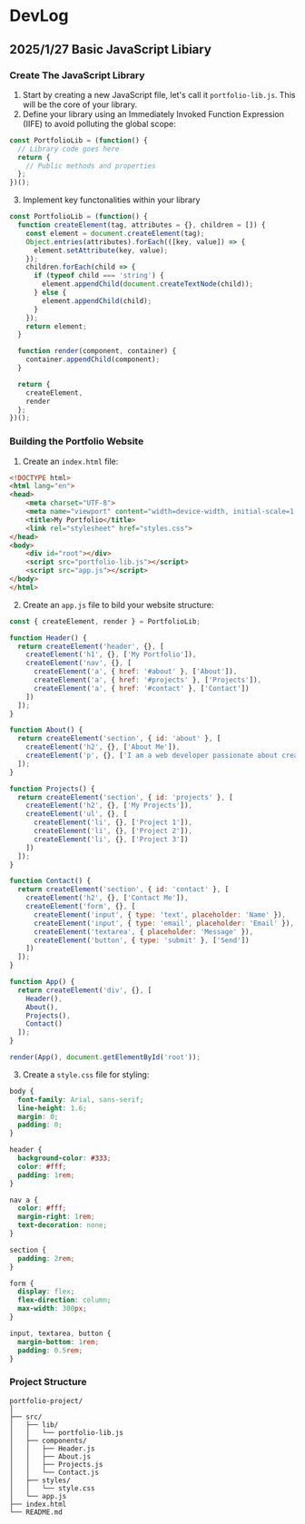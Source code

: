 # DevLog

## 2025/1/27 Basic JavaScript Libiary

### Create The JavaScript Library
1. Start by creating a new JavaScript file, let's call it `portfolio-lib.js`. This will be the core of your library.
2. Define your library using an Immediately Invoked Function Expression (IIFE) to avoid polluting the global scope:

```javascript
const PortfolioLib = (function() {
  // Library code goes here
  return {
    // Public methods and properties
  };
})();
```

3. Implement key functonalities within your library
```javascript
const PortfolioLib = (function() {
  function createElement(tag, attributes = {}, children = []) {
    const element = document.createElement(tag);
    Object.entries(attributes).forEach(([key, value]) => {
      element.setAttribute(key, value);
    });
    children.forEach(child => {
      if (typeof child === 'string') {
        element.appendChild(document.createTextNode(child));
      } else {
        element.appendChild(child);
      }
    });
    return element;
  }

  function render(component, container) {
    container.appendChild(component);
  }

  return {
    createElement,
    render
  };
})();
```

### Building the Portfolio Website
1. Create an `index.html` file:
```html
<!DOCTYPE html>
<html lang="en">
<head>
    <meta charset="UTF-8">
    <meta name="viewport" content="width=device-width, initial-scale=1.0">
    <title>My Portfolio</title>
    <link rel="stylesheet" href="styles.css">
</head>
<body>
    <div id="root"></div>
    <script src="portfolio-lib.js"></script>
    <script src="app.js"></script>
</body>
</html>
```

2. Create an `app.js` file to bild your website structure:
```javascript
const { createElement, render } = PortfolioLib;

function Header() {
  return createElement('header', {}, [
    createElement('h1', {}, ['My Portfolio']),
    createElement('nav', {}, [
      createElement('a', { href: '#about' }, ['About']),
      createElement('a', { href: '#projects' }, ['Projects']),
      createElement('a', { href: '#contact' }, ['Contact'])
    ])
  ]);
}

function About() {
  return createElement('section', { id: 'about' }, [
    createElement('h2', {}, ['About Me']),
    createElement('p', {}, ['I am a web developer passionate about creating amazing websites.'])
  ]);
}

function Projects() {
  return createElement('section', { id: 'projects' }, [
    createElement('h2', {}, ['My Projects']),
    createElement('ul', {}, [
      createElement('li', {}, ['Project 1']),
      createElement('li', {}, ['Project 2']),
      createElement('li', {}, ['Project 3'])
    ])
  ]);
}

function Contact() {
  return createElement('section', { id: 'contact' }, [
    createElement('h2', {}, ['Contact Me']),
    createElement('form', {}, [
      createElement('input', { type: 'text', placeholder: 'Name' }),
      createElement('input', { type: 'email', placeholder: 'Email' }),
      createElement('textarea', { placeholder: 'Message' }),
      createElement('button', { type: 'submit' }, ['Send'])
    ])
  ]);
}

function App() {
  return createElement('div', {}, [
    Header(),
    About(),
    Projects(),
    Contact()
  ]);
}

render(App(), document.getElementById('root'));
```

3. Create a `style.css` file for styling:
```css
body {
  font-family: Arial, sans-serif;
  line-height: 1.6;
  margin: 0;
  padding: 0;
}

header {
  background-color: #333;
  color: #fff;
  padding: 1rem;
}

nav a {
  color: #fff;
  margin-right: 1rem;
  text-decoration: none;
}

section {
  padding: 2rem;
}

form {
  display: flex;
  flex-direction: column;
  max-width: 300px;
}

input, textarea, button {
  margin-bottom: 1rem;
  padding: 0.5rem;
}
```

### Project Structure
```
portfolio-project/
│
├── src/
│   ├── lib/
│   │   └── portfolio-lib.js
│   ├── components/
│   │   ├── Header.js
│   │   ├── About.js
│   │   ├── Projects.js
│   │   └── Contact.js
│   ├── styles/
│   │   └── style.css
│   └── app.js
├── index.html
└── README.md
```

